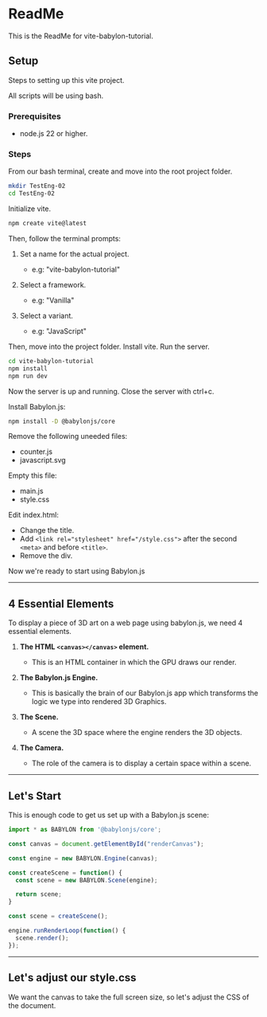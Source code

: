 # ReadMe

This is the ReadMe for vite-babylon-tutorial.

## Setup

Steps to setting up this vite project.

All scripts will be using bash.

### Prerequisites

- node.js 22 or higher.

### Steps

From our bash terminal, create and move into the root project folder.

```bash
mkdir TestEng-02
cd TestEng-02
```

Initialize vite.

```bash
npm create vite@latest
```

Then, follow the terminal prompts:

1. Set a name for the actual project.
    - e.g: "vite-babylon-tutorial"

2. Select a framework.
    - e.g: "Vanilla"

3. Select a variant.
    - e.g: "JavaScript"

Then, move into the project folder. Install vite. Run the server.

```bash
cd vite-babylon-tutorial
npm install
npm run dev
```

Now the server is up and running. Close the server with ctrl+c.

Install Babylon.js:

```bash
npm install -D @babylonjs/core
```

Remove the following uneeded files:

- counter.js
- javascript.svg

Empty this file:

- main.js
- style.css

Edit index.html:

- Change the title.
- Add ```<link rel="stylesheet" href="/style.css">``` after the second ```<meta>``` and before ```<title>```.
- Remove the div.

Now we're ready to start using Babylon.js

---

## 4 Essential Elements

To display a piece of 3D art on a web page using babylon.js, we need 4 essential elements.

1. **The HTML ```<canvas></canvas>``` element.**
    - This is an HTML container in which the GPU draws our render.

2. **The Babylon.js Engine.**
    - This is basically the brain of our Babylon.js app which transforms the logic we type into rendered 3D Graphics.

3. **The Scene.**
    - A scene the 3D space where the engine renders the 3D objects.

4. **The Camera.**
    - The role of the camera is to display a certain space within a scene.

---

## Let's Start

This is enough code to get us set up with a Babylon.js scene:

```JavaScript
import * as BABYLON from '@babylonjs/core';

const canvas = document.getElementById("renderCanvas");

const engine = new BABYLON.Engine(canvas);

const createScene = function() {
  const scene = new BABYLON.Scene(engine);

  return scene;
}

const scene = createScene();

engine.runRenderLoop(function() {
  scene.render();
});
```

---

## Let's adjust our style.css

We want the canvas to take the full screen size, so let's adjust the CSS of the document.


